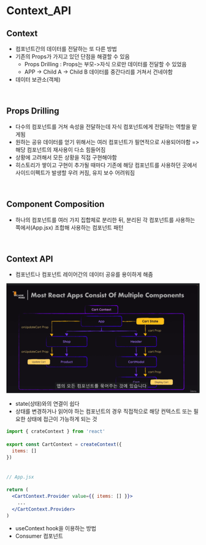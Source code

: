 # Context_API
## Context
- 컴포넌트간의 데이터를 전달하는 또 다른 방법
- 기존의 Props가 가지고 있던 단점을 해결할 수 있음
  - Props Drilling : Props는 부모->자식 으로만 데이터를 전달할 수 있었음
  - APP -> Child A -> Child B 데이터를 중간다리를 거쳐서 건네야함
- 데이터 보관소(객체)

<br>

## Props Drilling
- 다수의 컴포넌트를 거쳐 속성을 전달하는데 자식 컴포넌트에게 전달하는 역할을 맡게됨
- 원하는 공유 데이터를 얻기 위해서는 여러 컴포넌트가 필연적으로 사용되어야함 => 해당 컴포넌트의 재사용이 다소 힘들어짐
- 상황에 고려해서 모든 상황을 직접 구현해야함
- 히스토리가 쌓이고 구현이 추가될 때마다 기존에 해당 컴포넌트를 사용하던 곳에서 사이드이펙트가 발생할 우려 커짐, 유지 보수 어려워짐

<br>

## Component Composition
- 하나의 컴포넌트를 여러 가지 집합체로 분리한 뒤, 분리된 각 컴포넌트를 사용하는 쪽에서(App.jsx) 조합해 사용하는 컴포넌트 패턴

<br>

## Context API
- 컴포넌트나 컴포넌트 레이어간의 데이터 공유를 용이하게 해줌

![image](./image%20(6).png)


- state(상태)와의 연결이 쉽다
- 상태를 변경하거나 읽어야 하는 컴포넌트의 경우 직접적으로 해당 컨텍스트 또는 필요한 상태에 접근이 가능하게 되는 것

```jsx
import { crateContext } from 'react'

export const CartContext = createContext({
  items: []
})


// App.jsx

return (
  <CartContext.Provider value={{ items: [] }}>
    ...
  </CartContext.Provider>
)
```

- useContext hook을 이용하는 방법
- Consumer 컴포넌트